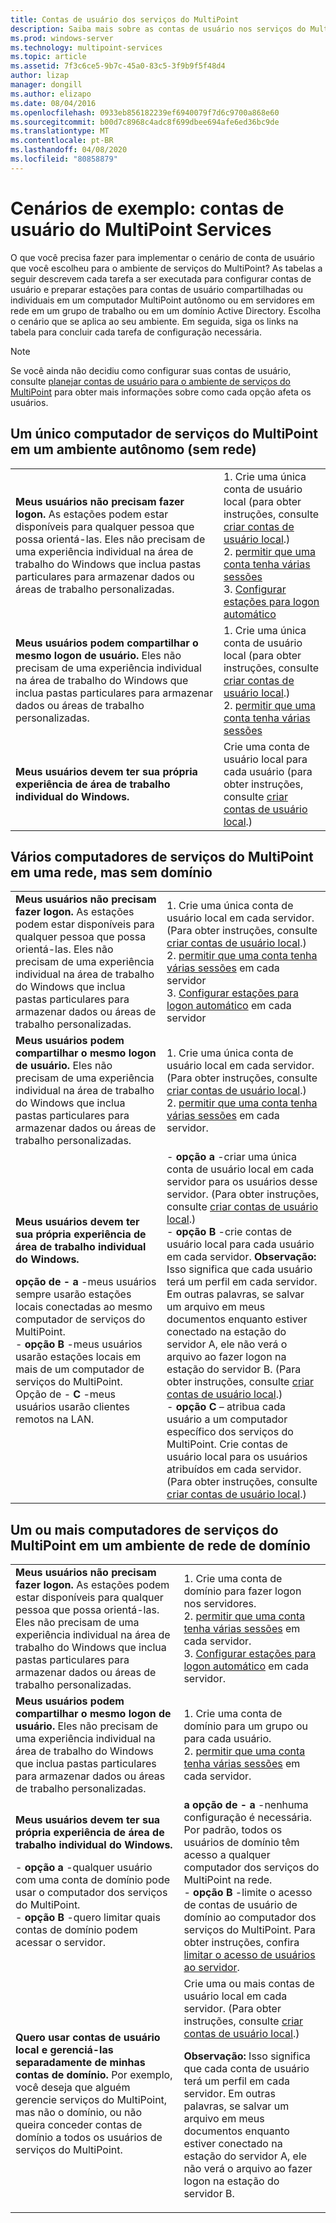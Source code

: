 ```yaml
---
title: Contas de usuário dos serviços do MultiPoint
description: Saiba mais sobre as contas de usuário nos serviços do MultiPoint, especialmente o tipo a ser usado em diferentes cenários
ms.prod: windows-server
ms.technology: multipoint-services
ms.topic: article
ms.assetid: 7f3c6ce5-9b7c-45a0-83c5-3f9b9f5f48d4
author: lizap
manager: dongill
ms.author: elizapo
ms.date: 08/04/2016
ms.openlocfilehash: 0933eb856182239ef6940079f7d6c9700a868e60
ms.sourcegitcommit: b00d7c8968c4adc8f699dbee694afe6ed36bc9de
ms.translationtype: MT
ms.contentlocale: pt-BR
ms.lasthandoff: 04/08/2020
ms.locfileid: "80858879"
---
```

# <a name="example-scenarios-multipoint-services-user-accounts"></a>Cenários de exemplo: contas de usuário do MultiPoint Services
O que você precisa fazer para implementar o cenário de conta de usuário que você escolheu para o ambiente de serviços do MultiPoint? As tabelas a seguir descrevem cada tarefa a ser executada para configurar contas de usuário e preparar estações para contas de usuário compartilhadas ou individuais em um computador MultiPoint autônomo ou em servidores em rede em um grupo de trabalho ou em um domínio Active Directory. Escolha o cenário que se aplica ao seu ambiente. Em seguida, siga os links na tabela para concluir cada tarefa de configuração necessária.  
  
> [!NOTE]  
> Se você ainda não decidiu como configurar suas contas de usuário, consulte [planejar contas de usuário para o ambiente de serviços do MultiPoint](Plan-user-accounts-for-your-MultiPoint-services-environment.md) para obter mais informações sobre como cada opção afeta os usuários.  
  
## <a name="single-multipoint-services-computer-in-a-stand-alone-environment-no-network"></a>Um único computador de serviços do MultiPoint em um ambiente autônomo (sem rede)  
  
|||  
|-|-|  
|**Meus usuários não precisam fazer logon.** As estações podem estar disponíveis para qualquer pessoa que possa orientá-las. Eles não precisam de uma experiência individual na área de trabalho do Windows que inclua pastas particulares para armazenar dados ou áreas de trabalho personalizadas.|1. Crie uma única conta de usuário local (para obter instruções, consulte [criar contas de usuário local](Create-local-user-accounts.md).)<br />2. [permitir que uma conta tenha várias sessões](Allow-one-account-to-have-multiple-sessions.md)<br />3. [Configurar estações para logon automático](Configure-stations-for-automatic-logon.md)|  
|**Meus usuários podem compartilhar o mesmo logon de usuário.** Eles não precisam de uma experiência individual na área de trabalho do Windows que inclua pastas particulares para armazenar dados ou áreas de trabalho personalizadas.|1. Crie uma única conta de usuário local (para obter instruções, consulte [criar contas de usuário local](Create-local-user-accounts.md).)<br />2. [permitir que uma conta tenha várias sessões](Allow-one-account-to-have-multiple-sessions.md)|  
|**Meus usuários devem ter sua própria experiência de área de trabalho individual do Windows.**|Crie uma conta de usuário local para cada usuário (para obter instruções, consulte [criar contas de usuário local](Create-local-user-accounts.md).)|  
  
## <a name="multiple-multipoint-services-computers-on-a-network-but-with-no-domain"></a>Vários computadores de serviços do MultiPoint em uma rede, mas sem domínio  
  
|||  
|-|-|  
|**Meus usuários não precisam fazer logon.** As estações podem estar disponíveis para qualquer pessoa que possa orientá-las. Eles não precisam de uma experiência individual na área de trabalho do Windows que inclua pastas particulares para armazenar dados ou áreas de trabalho personalizadas.|1. Crie uma única conta de usuário local em cada servidor. (Para obter instruções, consulte [criar contas de usuário local](Create-local-user-accounts.md).)<br />2. [permitir que uma conta tenha várias sessões](Allow-one-account-to-have-multiple-sessions.md) em cada servidor<br />3. [Configurar estações para logon automático](Configure-stations-for-automatic-logon.md) em cada servidor|  
|**Meus usuários podem compartilhar o mesmo logon de usuário.** Eles não precisam de uma experiência individual na área de trabalho do Windows que inclua pastas particulares para armazenar dados ou áreas de trabalho personalizadas.|1. Crie uma única conta de usuário local em cada servidor. (Para obter instruções, consulte [criar contas de usuário local](Create-local-user-accounts.md).)<br />2. [permitir que uma conta tenha várias sessões](Allow-one-account-to-have-multiple-sessions.md) em cada servidor.|  
|**Meus usuários devem ter sua própria experiência de área de trabalho individual do Windows.**<p>**opção de -   a** -meus usuários sempre usarão estações locais conectadas ao mesmo computador de serviços do MultiPoint.<br />-   **opção B** -meus usuários usarão estações locais em mais de um computador de serviços do MultiPoint.<br />Opção de -   **C** -meus usuários usarão clientes remotos na LAN.|-   **opção a** -criar uma única conta de usuário local em cada servidor para os usuários desse servidor. (Para obter instruções, consulte [criar contas de usuário local](Create-local-user-accounts.md).)<br />-   **opção B** -crie contas de usuário local para cada usuário em cada servidor. **Observação:** Isso significa que cada usuário terá um perfil em cada servidor. Em outras palavras, se salvar um arquivo em meus documentos enquanto estiver conectado na estação do servidor A, ele não verá o arquivo ao fazer logon na estação do servidor B. (Para obter instruções, consulte [criar contas de usuário local](Create-local-user-accounts.md).)<br />-   **opção C** – atribua cada usuário a um computador específico dos serviços do MultiPoint. Crie contas de usuário local para os usuários atribuídos em cada servidor. (Para obter instruções, consulte [criar contas de usuário local](Create-local-user-accounts.md).)|  
  
## <a name="one-or-more-multipoint-services-computers-in-a-domain-network-environment"></a>Um ou mais computadores de serviços do MultiPoint em um ambiente de rede de domínio  
  
|||  
|-|-|  
|**Meus usuários não precisam fazer logon.** As estações podem estar disponíveis para qualquer pessoa que possa orientá-las. Eles não precisam de uma experiência individual na área de trabalho do Windows que inclua pastas particulares para armazenar dados ou áreas de trabalho personalizadas.|1. Crie uma conta de domínio para fazer logon nos servidores.<br />2. [permitir que uma conta tenha várias sessões](Allow-one-account-to-have-multiple-sessions.md) em cada servidor.<br />3. [Configurar estações para logon automático](Configure-stations-for-automatic-logon.md) em cada servidor.|  
|**Meus usuários podem compartilhar o mesmo logon de usuário.** Eles não precisam de uma experiência individual na área de trabalho do Windows que inclua pastas particulares para armazenar dados ou áreas de trabalho personalizadas.|1. Crie uma conta de domínio para um grupo ou para cada usuário.<br />2. [permitir que uma conta tenha várias sessões](Allow-one-account-to-have-multiple-sessions.md) em cada servidor.|  
|**Meus usuários devem ter sua própria experiência de área de trabalho individual do Windows.**<p>-   **opção a** -qualquer usuário com uma conta de domínio pode usar o computador dos serviços do MultiPoint.<br />-   **opção B** -quero limitar quais contas de domínio podem acessar o servidor.|**a opção de -   a** -nenhuma configuração é necessária. Por padrão, todos os usuários de domínio têm acesso a qualquer computador dos serviços do MultiPoint na rede.<br />-   **opção B** -limite o acesso de contas de usuário de domínio ao computador dos serviços do MultiPoint. Para obter instruções, confira [limitar o acesso de usuários ao servidor](limit-users--access-to-the-server-in-multipoint-services.md).|  
|**Quero usar contas de usuário local e gerenciá-las separadamente de minhas contas de domínio.** Por exemplo, você deseja que alguém gerencie serviços do MultiPoint, mas não o domínio, ou não queira conceder contas de domínio a todos os usuários de serviços do MultiPoint.|Crie uma ou mais contas de usuário local em cada servidor. (Para obter instruções, consulte [criar contas de usuário local](Create-local-user-accounts.md).)<p>**Observação:** Isso significa que cada conta de usuário terá um perfil em cada servidor. Em outras palavras, se salvar um arquivo em meus documentos enquanto estiver conectado na estação do servidor A, ele não verá o arquivo ao fazer logon na estação do servidor B.|  